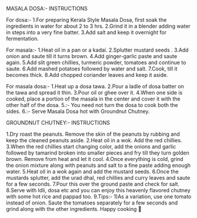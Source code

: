 MASALA DOSA:-
INSTRUCTIONS


For dosa:-
1.For preparing Kerala Style Masala Dosa, first soak the ingredients in water for about 2 to 3 hrs.
2.Grind it in a blender adding water in steps into a very fine batter.
3.Add salt and keep it overnight for fermentation.

For masala:-
1.Heat oil in a pan or a kadai.
2.Splutter mustard seeds .
3.Add onion and saute till it turns brown.
4.Add ginger-garlic paste and saute again.
5.Add slit green chillies, turmeric powder, tomatoes and continue to saute.
6.Add mashed potatoes followed by water and salt.
7.Cook, till it becomes thick.
8.Add chopped coriander leaves and keep it aside.

For masala dosa:- 
1.Heat up a dosa tawa.
2.Pour a ladle of dosa batter on the tawa and spread it thin.
3.Pour oil or ghee over it.
4.When one side is cooked, place a portion of the masala in the center and cover it with the other half of the dosa.
5.:- You need not turn the dosa to cook both the sides.
6.:- Serve Masala Dosa hot with Groundnut Chutney.


GROUNDNUT CHUTNEY:-
INSTRUCTIONS

1.Dry roast the peanuts. Remove the skin of the peanuts by rubbing and keep the cleaned peanuts aside.
2.Heat oil in a wok. Add the red chillies.
3.When the red chillies start changing color, add the onions and garlic followed by tamarind broken into smaller pieces and fry till they turn golden brown.
  Remove from heat and let it cool.
4.Once everything is cold, grind the onion mixture along with peanuts and salt to a fine paste adding enough water.
5.Heat oil in a wok again and add the mustard seeds.
6.Once the mustards splutter, add the urad dhal, red chillies and curry leaves and saute for a few seconds.
7.Pour this over the ground paste and check for salt.
8.Serve with Idli, dosa etc and you can enjoy this heavenly flavored chutney with some hot rice and pappad too.
9.Tips:- 1)As a variation, use one tomato instead of onion. Saute the tomatoes separately for a few seconds and grind along with the other ingredients. 
  Happy cooking 🙂



